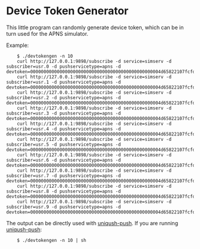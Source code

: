 Device Token Generator
==========

This little program can randomly generate device token, which can be in turn used
for the APNS simulator.

Example:

        $ ./devtokengen -n 10
        curl http://127.0.0.1:9898/subscribe -d service=simserv -d subscriber=usr.0 -d pushservicetype=apns -d devtoken=0000000000000000000000000000000000000000000000004d65822107fcfd53
        curl http://127.0.0.1:9898/subscribe -d service=simserv -d subscriber=usr.1 -d pushservicetype=apns -d devtoken=0000000000000000000000000000000000000000000000004d65822107fcfd54
        curl http://127.0.0.1:9898/subscribe -d service=simserv -d subscriber=usr.2 -d pushservicetype=apns -d devtoken=0000000000000000000000000000000000000000000000004d65822107fcfd55
        curl http://127.0.0.1:9898/subscribe -d service=simserv -d subscriber=usr.3 -d pushservicetype=apns -d devtoken=0000000000000000000000000000000000000000000000004d65822107fcfd56
        curl http://127.0.0.1:9898/subscribe -d service=simserv -d subscriber=usr.4 -d pushservicetype=apns -d devtoken=0000000000000000000000000000000000000000000000004d65822107fcfd57
        curl http://127.0.0.1:9898/subscribe -d service=simserv -d subscriber=usr.5 -d pushservicetype=apns -d devtoken=0000000000000000000000000000000000000000000000004d65822107fcfd58
        curl http://127.0.0.1:9898/subscribe -d service=simserv -d subscriber=usr.6 -d pushservicetype=apns -d devtoken=0000000000000000000000000000000000000000000000004d65822107fcfd59
        curl http://127.0.0.1:9898/subscribe -d service=simserv -d subscriber=usr.7 -d pushservicetype=apns -d devtoken=0000000000000000000000000000000000000000000000004d65822107fcfd5a
        curl http://127.0.0.1:9898/subscribe -d service=simserv -d subscriber=usr.8 -d pushservicetype=apns -d devtoken=0000000000000000000000000000000000000000000000004d65822107fcfd5b
        curl http://127.0.0.1:9898/subscribe -d service=simserv -d subscriber=usr.9 -d pushservicetype=apns -d devtoken=0000000000000000000000000000000000000000000000004d65822107fcfd5c

The output can be directly used with [uniqush-push]. If you are running [uniqush-push]:

        $ ./devtokengen -n 10 | sh

[uniqush-push]: http://github.com/uniqush/uniqush-push

